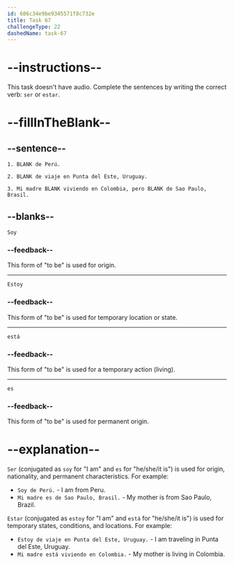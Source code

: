 ```yaml
---
id: 686c34e9be9345571f8c732e
title: Task 67
challengeType: 22
dashedName: task-67
---
```


<!-- PRACTICE -->

# --instructions--

This task doesn't have audio. Complete the sentences by writing the correct verb: `ser` or `estar`.

# --fillInTheBlank--

## --sentence--

`1. BLANK de Perú.`

`2. BLANK de viaje en Punta del Este, Uruguay.`

`3. Mi madre BLANK viviendo en Colombia, pero BLANK de Sao Paulo, Brasil.`

## --blanks--

`Soy`

### --feedback--

This form of "to be" is used for origin.

---

`Estoy`

### --feedback--

This form of "to be" is used for temporary location or state.

---

`está`

### --feedback--

This form of "to be" is used for a temporary action (living).

---

`es`

### --feedback--

This form of "to be" is used for permanent origin.

# --explanation--

`Ser` (conjugated as `soy` for "I am" and `es` for "he/she/it is") is used for origin, nationality, and permanent characteristics. For example: 

- `Soy de Perú.` - I am from Peru. 
- `Mi madre es de Sao Paulo, Brasil.` - My mother is from Sao Paulo, Brazil.

`Estar` (conjugated as `estoy` for "I am" and `está` for "he/she/it is") is used for temporary states, conditions, and locations. For example:

- `Estoy de viaje en Punta del Este, Uruguay.` - I am traveling in Punta del Este, Uruguay. 
- `Mi madre está viviendo en Colombia.` - My mother is living in Colombia.
